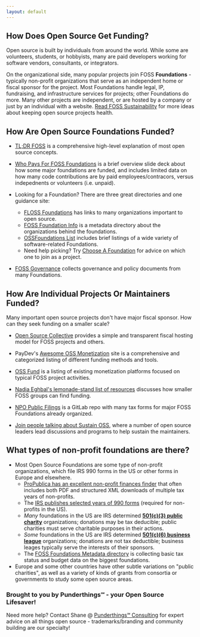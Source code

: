 ```yaml
---
layout: default
---
```


## How Does Open Source Get Funding?

Open source is built by individuals from around the world.  While some are volunteers, students, or hobbyists, many are paid developers working for software vendors, consultants, or integrators.  

On the organizational side, many popular projects join FOSS **Foundations** - typically non-profit organizations that serve as an independent home or fiscal sponsor for the project.  Most Foundations handle legal, IP, fundraising, and infrastructure services for projects; other Foundations do more.  Many other projects are independent, or are hosted by a company or just by an individual with a website.  [Read FOSS Sustainability](https://fosssustainability.com/) for more ideas about keeping open source projects health.

## How Are Open Source Foundations Funded?

- [TL;DR FOSS](https://tldrfoss.com/) is a comprehensive high-level explanation of most open source concepts.

- [Who Pays For FOSS Foundations](http://shaneslides.com/2021/09/FOSS-Foundation-Funding/) is a brief overview slide deck about how some major foundations are funded, and includes limited data on how many code contributions are by paid employees/contracors, versus indepednents or volunteers (i.e. unpaid).

- Looking for a Foundation?  There are three great directories and one guidance site:
  - [FLOSS Foundations](https://flossfoundations.org/foundation-directory) has links to many organizations important to open source.
  - [FOSS Foundation Info](https://fossfoundation.info/) is a metadata directory about the organizations behind the foundations.
  - [OSSFoundations List](https://som-research.github.io/OSSFoundations/) includes brief listings of a wide variety of software-related Foundations.
  - Need help picking?  Try [Choose A Foundation](https://chooseafoundation.com/) for advice on which one to join as a project.

- [FOSS Governance](https://fossgovernance.org/) collects governance and policy documents from many Foundations.

## How Are Individual Projects Or Maintainers Funded?

Many important open source projects don't have major fiscal sponsor.  How can they seek funding on a smaller scale?

- [Open Source Collective](https://www.oscollective.org/) provides a simple and transparent fiscal hosting model for FOSS projects and others.

- PayDev's [Awesome OSS Monetization](https://paydevs.github.io/awesome-oss-monetization/) site is a comprehensive and categorized listing of different funding methods and tools.

- [OSS Fund](https://www.oss.fund/) is a listing of existing monetization platforms focused on typical FOSS project activities.

- [Nadia Eghbal's lemonade-stand list of resources](https://github.com/nayafia/lemonade-stand) discusses how smaller FOSS groups can find funding.

- [NPO Public Filings](https://gitlab.com/floss-foundations/npo-public-filings) is a GitLab repo with many tax forms for major FOSS Foundations already organized.

- [Join people talking about Sustain OSS](https://sustainoss.org/), where a number of open source leaders lead discussions and programs to help sustain the maintainers.

## What types of non-profit foundations are there?

- Most Open Source Foundations are some type of non-profit organizations, which file IRS 990 forms in the US or other forms in Europe and elsewhere.
  - [ProPublica has an excellent non-profit finances finder](https://projects.propublica.org/nonprofits/) that often includes both PDF and structured XML downloads of multiple tax years of non-profits.
  - The [IRS publishes selected years of 990 forms](https://www.irs.gov/charities-non-profits/copies-of-eo-returns-available) (required for non-profits in the US).
  - *Many* foundations in the US are IRS determined **[501(c)(3) public charity](https://www.irs.gov/charities-non-profits/charitable-organizations/exemption-requirements-501c3-organizations)** organizations; donations may be tax deducible; public charities must serve charitable purposes in their actions.
  - *Some* foundations in the US are IRS determined **[501(c)(6) business league](https://www.irs.gov/charities-non-profits/other-non-profits/business-leagues)** organizations; donations are not tax deductible; business leages typically serve the interests of their sponsors.
  - The [FOSS Foundations Metadata directory](https://fossfoundation.info/) is collecting basic tax status and budget data on the biggest foundations.
- Europe and some other countries have other subtle variations on "public charities", as well as a variety of kinds of grants from consortia or governments to study some open source areas.

### Brought to you by Punderthings℠ - your Open Source Lifesaver!

Need more help?  Contact Shane @ [Punderthings℠ Consulting](http://punderthings.com) for expert advice on all things open source - trademarks/branding and community building are our specialty!

